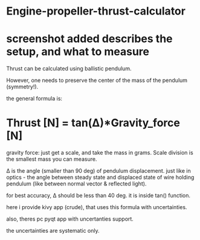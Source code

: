 # Engine-propeller-thrust-calculator

# screenshot added describes the setup, and what to measure

Thrust can be calculated using ballistic pendulum.

However, one needs to preserve the center of the mass of the pendulum (symmetry!).

the general formula is:

# Thrust [N] = tan(∆)*Gravity_force [N]


gravity force: just get a scale, and take the mass in grams. Scale division is the smallest mass you can measure.

∆ is the angle (smaller than 90 deg) of pendulum displacement. just like in optics - the angle between steady state and displaced state of wire holding pendulum (like between normal vector & reflected light).

for best accuracy, ∆ should be less than 40 deg. it is inside tan() function.

here i provide kivy app (crude), that uses this formula with uncertainties.

also, theres pc pyqt app with uncertanties support.

the uncertainties are systematic only.
